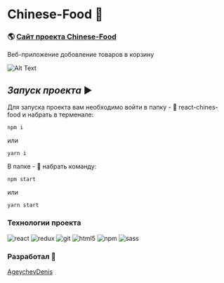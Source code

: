 # **Chinese-Food** :sushi: 

### :earth_americas: [Сайт проекта Chinese-Food](https://react-chinese-food.vercel.app/)

Веб-приложение добовление товаров в корзину

![Alt Text](https://s7.gifyu.com/images/11211.gif)

## *Запуск проекта* :arrow_forward: 

Для запуска проекта вам необходимо войти в папку - :file_folder: react-chines-food и набрать в терменале:

```
npm i
```

или

```
yarn i
```

В папке - :open_file_folder: набрать команду:

```
npm start
```

или

```
yarn start
```
### Технологии проекта ###
![react](https://user-images.githubusercontent.com/83320431/164966875-74b548bf-6351-41f7-8421-2d398fe1a2cc.svg)
![redux](https://user-images.githubusercontent.com/83320431/164966894-c6fd94fc-c0a5-43a7-8643-596724a5dd57.svg)
![git](https://user-images.githubusercontent.com/83320431/164966836-33554341-f834-4991-9e93-549f2c02e3d5.svg)
![html5](https://user-images.githubusercontent.com/83320431/164966871-d1edd1c2-ab99-469e-8ea3-816996397d5d.svg)
![npm](https://user-images.githubusercontent.com/83320431/164966879-8acaddbe-246d-4c6a-ae5c-02a875e05216.svg)
![sass](https://user-images.githubusercontent.com/83320431/164966900-1c8d75fe-7f1a-4288-915f-d799f3399c49.svg)

### Разработал :man:

[AgeychevDenis](https://github.com/AgeychevDenis)



